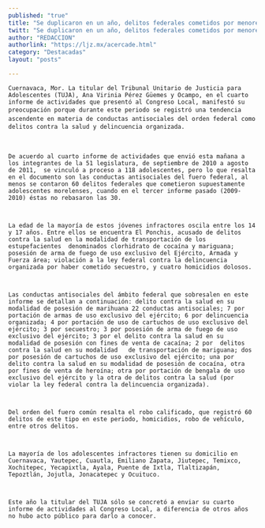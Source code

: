 ```yaml
---
published: "true"
title: "Se duplicaron en un año, delitos federales cometidos por menores: TUJA"
twitt: "Se duplicaron en un año, delitos federales cometidos por menores: TUJA"
author: "REDACCION"
authorlink: "https://ljz.mx/acercade.html"
category: "Destacadas"
layout: "posts"

---
```



  
    Cuernavaca, Mor. La titular del Tribunal Unitario de Justicia para Adolescentes (TUJA), Ana Virinia Pérez Güemes y Ocampo, en el cuarto informe de actividades que presentó al Congreso Local, manifestó su preocupación porque durante este periodo se registró una tendencia ascendente en materia de conductas antisociales del orden federal como delitos contra la salud y delincuencia organizada.
  
  
  
    De acuerdo al cuarto informe de actividades que envió esta mañana a los integrantes de la 51 legislatura, de septiembre de 2010 a agosto de 2011,  se vinculó a proceso a 118 adolescentes, pero lo que resalta en el documento son las conductas antisociales del fuero federal, al menos se contaron 60 delitos federales que cometieron supuestamente adolescentes morelenses, cuando en el tercer informe pasado (2009-2010) éstas no rebasaron las 30.
  
  
  
    La edad de la mayoría de estos jóvenes infractores oscila entre los 14 y 17 años. Entre ellos se encuentra El Ponchis, acusado de delitos contra la salud en la modalidad de transportación de los estupefacientes  denominados clorhidrato de cocaína y mariguana; posesión de arma de fuego de uso exclusivo del Ejército, Armada y Fuerza área; violación a la ley federal contra la delincuencia organizada por haber cometido secuestro, y cuatro homicidios dolosos.
  
  
  
    Las conductas antisociales del ámbito federal que sobresalen en este informe se detallan a continuación: delito contra la salud en su modalidad de posesión de marihuana 22 conductas antisociales; 7 por portación de armas de uso exclusivo del ejército; 6 por delincuencia organizada; 4 por portación de uso de cartuchos de uso exclusivo del ejército; 3 por secuestro; 3 por posesión de arma de fuego de uso exclusivo del ejército; 3 por el delito contra la salud en su modalidad de posesión con fines de venta de cacaína; 2 por  delitos contra la salud en su modalidad   de transportación de mariguana; dos por posesión de cartuchos de uso exclusivo del ejército; una por delito contra la salud en su modalidad de posesión de cocaína, otra por fines de venta de heroína; otra por portación de bengala de uso exclusivo del ejército y la otra de delitos contra la salud (por violar la ley federal contra la delincuencia organizada).
  
  
  
    Del orden del fuero común resalta el robo calificado, que registró 60 delitos de este tipo en este periodo, homicidios, robo de vehículo, entre otros delitos.
  
  
  
    La mayoría de los adolescentes infractores tienen su domicilio en Cuernavaca, Yautepec, Cuautla, Emiliano Zapata, Jiutepec, Temixco, Xochitepec, Yecapixtla, Ayala, Puente de Ixtla, Tlaltizapán, Tepoztlán, Jojutla, Jonacatepec y Ocuituco.
  
  
  
    Este año la titular del TUJA sólo se concretó a enviar su cuarto informe de actividades al Congreso Local, a diferencia de otros años no hubo acto público para darlo a conocer.
  

